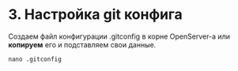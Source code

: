 # 3. Настройка git конфига
Создаем файл конфигурации .gitconfig в корне OpenServer-а или **копируем** его и подставляем свои данные.
```
nano .gitconfig
```